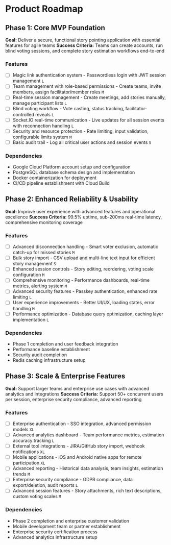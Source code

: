 # Product Roadmap

## Phase 1: Core MVP Foundation

**Goal:** Deliver a secure, functional story pointing application with essential features for agile teams
**Success Criteria:** Teams can create accounts, run blind voting sessions, and complete story estimation workflows end-to-end

### Features

- [ ] Magic link authentication system - Passwordless login with JWT session management `L`
- [ ] Team management with role-based permissions - Create teams, invite members, assign facilitator/member roles `M`
- [ ] Real-time session management - Create meetings, add stories manually, manage participant lists `L`
- [ ] Blind voting workflow - Vote casting, status tracking, facilitator-controlled reveals `L`
- [ ] Socket.IO real-time communication - Live updates for all session events with reconnection handling `L`
- [ ] Security and resource protection - Rate limiting, input validation, configurable limits system `M`
- [ ] Basic audit trail - Log all critical user actions and session events `S`

### Dependencies

- Google Cloud Platform account setup and configuration
- PostgreSQL database schema design and implementation
- Docker containerization for deployment
- CI/CD pipeline establishment with Cloud Build

## Phase 2: Enhanced Reliability & Usability

**Goal:** Improve user experience with advanced features and operational excellence
**Success Criteria:** 99.5% uptime, sub-200ms real-time latency, comprehensive monitoring coverage

### Features

- [ ] Advanced disconnection handling - Smart voter exclusion, automatic catch-up for missed stories `M`
- [ ] Bulk story import - CSV upload and multi-line text input for efficient story management `S`
- [ ] Enhanced session controls - Story editing, reordering, voting scale configuration `M`
- [ ] Comprehensive monitoring - Performance dashboards, real-time metrics, alerting system `M`
- [ ] Advanced security features - Passkey authentication, enhanced rate limiting `L`
- [ ] User experience improvements - Better UI/UX, loading states, error handling `M`
- [ ] Performance optimization - Database query optimization, caching layer implementation `L`

### Dependencies

- Phase 1 completion and user feedback integration
- Performance baseline establishment
- Security audit completion
- Redis caching infrastructure setup

## Phase 3: Scale & Enterprise Features

**Goal:** Support larger teams and enterprise use cases with advanced analytics and integrations
**Success Criteria:** Support 50+ concurrent users per session, enterprise security compliance, advanced reporting

### Features

- [ ] Enterprise authentication - SSO integration, advanced permission models `XL`
- [ ] Advanced analytics dashboard - Team performance metrics, estimation accuracy tracking `L`
- [ ] External tool integrations - JIRA/GitHub story import, webhook notifications `XL`
- [ ] Mobile applications - iOS and Android native apps for remote participation `XL`
- [ ] Advanced reporting - Historical data analysis, team insights, estimation trends `M`
- [ ] Enterprise security compliance - GDPR compliance, data export/deletion, audit reports `L`
- [ ] Advanced session features - Story attachments, rich text descriptions, custom voting scales `M`

### Dependencies

- Phase 2 completion and enterprise customer validation
- Mobile development team or partner establishment
- Enterprise security certification process
- Advanced analytics infrastructure setup